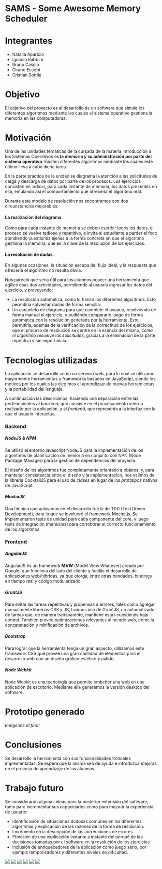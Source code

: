 # SAMS - Some Awesome Memory Scheduler

# Integrantes
* Natalia Aparicio
* Ignacio Babbini
* Bruno Cascio
* Cirano Eusebi
* Cristian Sottile

# Objetivo
El objetivo del proyecto es el desarrollo de un software que simule los diferentes algoritmos mediante los cuales el sistema operativo gestiona la memoria en las computadoras.

# Motivación
Una de las unidades temáticas de la cursada de la materia Introducción a los Sistemas Operativos es **la memoria y su administración por parte del sistema operativo**. Existen diferentes algoritmos mediante los cuales este último lleva a cabo dicha tarea.

En la parte práctica de la unidad se diagrama la atención a las solicitudes de carga y descarga de datos por parte de los procesos. Los ejercicios consisten en indicar, para cada instante de memoria, los datos presentes en ella, emulando así el comportamiento que ofrecería el algoritmo real.

Durante este modelo de resolución nos encontramos con dos circunstancias mejorables: 

#### La realización del diagrama
Como para cada instante de memoria se deben escribir todos los datos, el proceso se vuelve tedioso y repetitivo, e invita al estudiante a perder el foco atendiendo cuestiones ajenas a la forma concreta en que el algoritmo gestiona la memoria, que es la clave de la resolución de los ejercicios.

#### La resolución de dudas
En algunas ocasiones, la situación escapa del flujo ideal, y la respuesta que ofrecería el algoritmo no resulta obvia.

Nos pareció que sería útil para los alumnos poseer una herramienta que agilice esas dos actividades, permitiendo al usuario ingresar los datos del ejercicio, y proveyendo:

* La resolución automática, como lo harían los diferentes algoritmos. Esto permitiría solventar dudas de forma sencilla.
* Un esqueleto de diagrama para que complete el usuario, resolviendo de forma manual el ejercicio, y pudiéndo compararlo luego de forma automática con la resolución generada por la herramienta. Esto permitiría, además de la verificación de la correctitud de los ejercicios, que el proceso de resolución se centre en la esencia del mismo, *cómo el algoritmo resuelve las solicitudes*, gracias a la eliminación de la parte repetitiva y sin importancia.

# Tecnologías utilizadas
La aplicación se desarrolló como un servicio web, para lo cual se utilizaron mayormente herramientas y frameworks basados en JavaScript, siendo los motivos por los cuales las elegimos el aprendizaje de nuevas herramientas y la portabilidad del lenguaje.

A continuación las describimos, haciendo una separación entre las pertenecientes al *backend*, que consiste en el procesamiento interno realizado por la aplicación, y al *frontend*, que representa a la interfaz con la que el usuario interactúa.

### Backend
##### NodeJS & NPM
Se utilizó el entorno javascript NodeJS para la implementación de los algoritmos de planificación de memoria en conjunto con NPN (Node Package Manager) para la gestion de dependencias del proyecto.

El diseño de los algoritmos fue completamente orientado a objetos, y, para mantener consistencia entre el diseño y la implementación, nos valimos de la librería CocktailJS para el uso de *clases* en lugar de los *prototipos* nativos de JavaScript.

##### MochaJS
Una técnica que aplicamos en el desarrollo fue la de TDD (Test Driven Development), para lo que se involucró el framework Mocha.js. Se implementaron tests de unidad para cada componente del core, y luego tests de integración (manuales) para corroborar el correcto funcionamiento de los algoritmos.

### Frontend
##### AngularJS
AngularJS es un framework **MVW** (Model View Whatever) creado por Google, que funciona del lado del cliente y facilita el desarrollo de aplicaciones web/híbridas, ya que otorga, entre otras bondades, bindings en tiempo real y código modularizado.

##### GruntJS
Para evitar las tareas repetitivas y propensas a errores, tales como agregar manualmente librerías CSS y JS, hicimos uso de GruntJS, un automatizador de tareas que, de manera transparente, mantiene estas cuestiones bajo control. También provee optimizaciones relevantes al mundo web, como la concatenación y minificación de archivos.

##### Bootstrap
Para lograr que la herramienta tenga un gran aspecto, utilizamos este framework CSS que provee una gran cantidad de elementos para el desarrollo web con un diseño gráfico estético y pulido.

##### Node Webkit
Node Webkit es una tecnología que permite embeber una web en una aplicación de escritorio. Mediante ella generamos la versión desktop del software.

# Prototipo generado
*Imágenes al final*

# Conclusiones
Se desarrollo la herramienta con sus funcionalidades troncales implementadas. Se espera que la misma sea de ayuda e introduzca mejoras en el proceso de aprendizaje de los alumnos.

# Trabajo futuro
Se consideraron algunas ideas para la posterior extensión del software, tanto para incrementar sus capacidades como para mejorar la experiencia de usuario:

* Identificación de situaciones dudosas comunes en los diferentes algoritmos y explicación de las razones de la forma de resolución.
* Incremento en la descripción de las correcciones de errores.
* Provisión de una explicación instante a instante del porqué de las decisiones tomadas por el software en la resolución de los ejercicios.
* Inclusión de enriquecedores de la aplicación como juego serio, por ejemplo temporizadores y diferentes niveles de dificultad.

![](./images/home.png)
![](./images/requirements_1.png)
![](./images/requirements_2.png)
![](./images/requirements_3.png)
![](./images/policies.png)
![](./images/resolution.png)